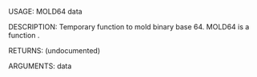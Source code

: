 USAGE:
     MOLD64 data 

DESCRIPTION:
     Temporary function to mold binary base 64.
     MOLD64 is a function .

RETURNS:
    (undocumented)

ARGUMENTS:
    data
